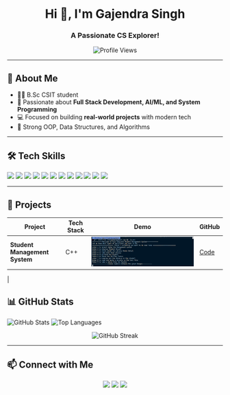 <h1 align="center">Hi 👋, I'm Gajendra Singh</h1>
<h3 align="center">A Passionate CS Explorer!</h3>

<p align="center">
  <img src="https://komarev.com/ghpvc/?username=gajendra-singh-thakuri&label=Profile%20views&color=0e75b6&style=flat" alt="Profile Views" />
</p>

---

## 💼 About Me
- 👨‍🎓 B.Sc CSIT student  
- 🌱 Passionate about **Full Stack Development, AI/ML, and System Programming**  
- 💻 Focused on building **real-world projects** with modern tech  
- 🚀 Strong OOP, Data Structures, and Algorithms  

---

## 🛠️ Tech Skills

<p align="left">
 <img src="https://img.shields.io/badge/-00599C?style=for-the-badge&logo=c%2B%2B&logoColor=white" /> 
  <img src="https://img.shields.io/badge/C++-00599C?style=for-the-badge&logo=c%2B%2B&logoColor=white" /> 
  <img src="https://img.shields.io/badge/Python-3776AB?style=for-the-badge&logo=python&logoColor=white" /> 
  <img src="https://img.shields.io/badge/JavaScript-F7DF1E?style=for-the-badge&logo=javascript&logoColor=black" /> 
  <img src="https://img.shields.io/badge/TypeScript-3178C6?style=for-the-badge&logo=typescript&logoColor=white" /> 
  <img src="https://img.shields.io/badge/HTML5-E34F26?style=for-the-badge&logo=html5&logoColor=white" /> 
  <img src="https://img.shields.io/badge/CSS3-1572B6?style=for-the-badge&logo=css3&logoColor=white" /> 
  <img src="https://img.shields.io/badge/React-61DAFB?style=for-the-badge&logo=react&logoColor=black" /> 
  <img src="https://img.shields.io/badge/Node.js-339933?style=for-the-badge&logo=nodedotjs&logoColor=white" /> 
  <img src="https://img.shields.io/badge/MongoDB-47A248?style=for-the-badge&logo=mongodb&logoColor=white" /> 
  <img src="https://img.shields.io/badge/TailwindCSS-38B2AC?style=for-the-badge&logo=tailwind-css&logoColor=white" /> 
  <img src="https://img.shields.io/badge/Linux-FCC624?style=for-the-badge&logo=linux&logoColor=black" /> 
  
</p>

---

## 🚀 Projects

| Project | Tech Stack | Demo | GitHub |
|---------|------------|------|--------|
| **Student Management System** | C++ | ![Demo](projects/demo.png) | [Code](https://github.com/Gajendra-singh-thakuri/cpp-collagemanagement) |
|


## 📊 GitHub Stats

<p align="left">
  <img align="center" src="https://github-readme-stats.vercel.app/api?username=gajendra-singh-thakuri&show_icons=true&theme=radical" alt="GitHub Stats" />
  <img align="center" src="https://github-readme-stats.vercel.app/api/top-langs/?username=gajendra-singh-thakuri&layout=compact&theme=radical" alt="Top Languages" />
</p>

<p align="center">
  <img src="https://github-readme-streak-stats.herokuapp.com/?user=gajendra-singh-thakuri&theme=radical" alt="GitHub Streak" />
</p>

---

## 📫 Connect with Me

<p align="center">
  <a href="https://www.linkedin.com/in/gajendra-singh-bb3ba8362/"><img src="https://img.shields.io/badge/LinkedIn-0077B5?style=for-the-badge&logo=linkedin&logoColor=white" /></a>
  <a href="mailto:gajendrasingh76960@gmail.com"><img src="https://img.shields.io/badge/Gmail-D14836?style=for-the-badge&logo=gmail&logoColor=white" /></a>
  <a href="https://github.com/gajendra-singh-thakuri"><img src="https://img.shields.io/badge/GitHub-181717?style=for-the-badge&logo=github&logoColor=white" /></a>
</p>

